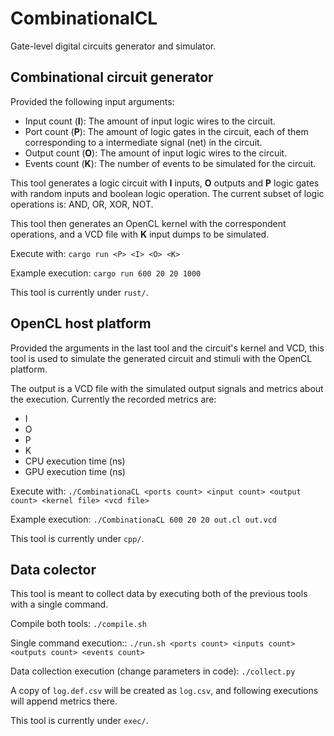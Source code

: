 # CombinationalCL

Gate-level digital circuits generator and simulator.

## Combinational circuit generator

Provided the following input arguments:

* Input count (**I**): The amount of input logic wires to the circuit.
* Port count (**P**): The amount of logic gates in the circuit, each of them corresponding to a intermediate signal (net) in the circuit.
* Output count (**O**): The amount of input logic wires to the circuit.
* Events count (**K**): The number of events to be simulated for the circuit.

This tool generates a logic circuit with **I** inputs, **O** outputs and **P** logic gates with random inputs and boolean logic operation. The current subset of logic operations is: AND, OR, XOR, NOT.

This tool then generates an OpenCL kernel with the correspondent operations, and a VCD file with **K** input dumps to be simulated.

Execute with: ```cargo run <P> <I> <O> <K>```

Example execution: ```cargo run 600 20 20 1000```

This tool is currently under ```rust/```.

## OpenCL host platform

Provided the arguments in the last tool and the circuit's kernel and VCD, this tool is used to simulate the generated circuit and stimuli with the OpenCL platform.

The output is a VCD file with the simulated output signals and metrics about the execution. Currently the recorded metrics are:

* I
* O
* P
* K
* CPU execution time (ns)
* GPU execution time (ns)

Execute with: ```./CombinationaCL <ports count> <input count> <output count> <kernel file> <vcd file>```

Example execution: ```./CombinationaCL 600 20 20 out.cl out.vcd```

This tool is currently under ```cpp/```.

## Data colector

This tool is meant to collect data by executing both of the previous tools with a single command.

Compile both tools: ```./compile.sh```

Single command execution:: ```./run.sh <ports count> <inputs count> <outputs count> <events count>```

Data collection execution (change parameters in code): ```./collect.py```

A copy of `log.def.csv` will be created as `log.csv`, and following executions will append metrics there.

This tool is currently under ```exec/```.
